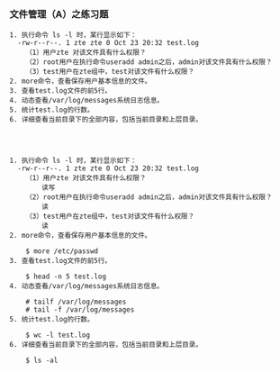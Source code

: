 ### 文件管理（A）之练习题 ###
	1. 执行命令 ls -l 时，某行显示如下：                                 
	  -rw-r--r--. 1 zte zte 0 Oct 23 20:32 test.log
		（1）用户zte 对该文件具有什么权限？
		（2）root用户在执行命令useradd admin之后，admin对该文件具有什么权限？
		（3）test用户在zte组中，test对该文件有什么权限？
	2. more命令，查看保存用户基本信息的文件。
	3. 查看test.log文件的前5行。
	4. 动态查看/var/log/messages系统日志信息。
	5. 统计test.log的行数。
	6. 详细查看当前目录下的全部内容，包括当前目录和上层目录。




	1. 执行命令 ls -l 时，某行显示如下：                                 
	  -rw-r--r--. 1 zte zte 0 Oct 23 20:32 test.log
		（1）用户zte 对该文件具有什么权限？
			读写
		（2）root用户在执行命令useradd admin之后，admin对该文件具有什么权限？
			读
		（3）test用户在zte组中，test对该文件有什么权限？
			读
	2. more命令，查看保存用户基本信息的文件。
	
		$ more /etc/passwd
	3. 查看test.log文件的前5行。
	
		$ head -n 5 test.log
	4. 动态查看/var/log/messages系统日志信息。
	
		# tailf /var/log/messages
		# tail -f /var/log/messages
	5. 统计test.log的行数。
	
		$ wc -l test.log
	6. 详细查看当前目录下的全部内容，包括当前目录和上层目录。
	
		$ ls -al